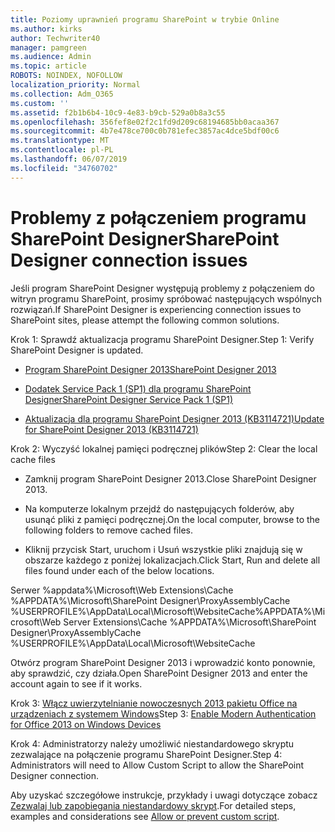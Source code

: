 ```yaml
---
title: Poziomy uprawnień programu SharePoint w trybie Online
ms.author: kirks
author: Techwriter40
manager: pamgreen
ms.audience: Admin
ms.topic: article
ROBOTS: NOINDEX, NOFOLLOW
localization_priority: Normal
ms.collection: Adm_O365
ms.custom: ''
ms.assetid: f2b1b6b4-10c9-4e83-b9cb-529a0b8a3c55
ms.openlocfilehash: 356fef8e02f2c1fd9d209c68194685bb0acaa367
ms.sourcegitcommit: 4b7e478ce700c0b781efec3857ac4dce5bdf00c6
ms.translationtype: MT
ms.contentlocale: pl-PL
ms.lasthandoff: 06/07/2019
ms.locfileid: "34760702"
---
```

# <a name="sharepoint-designer-connection-issues"></a><span data-ttu-id="b0c93-102">Problemy z połączeniem programu SharePoint Designer</span><span class="sxs-lookup"><span data-stu-id="b0c93-102">SharePoint Designer connection issues</span></span> 

<span data-ttu-id="b0c93-103">Jeśli program SharePoint Designer występują problemy z połączeniem do witryn programu SharePoint, prosimy spróbować następujących wspólnych rozwiązań.</span><span class="sxs-lookup"><span data-stu-id="b0c93-103">If SharePoint Designer is experiencing connection issues to SharePoint sites, please attempt the following common solutions.</span></span>

<span data-ttu-id="b0c93-104">Krok 1: Sprawdź aktualizacja programu SharePoint Designer.</span><span class="sxs-lookup"><span data-stu-id="b0c93-104">Step 1: Verify SharePoint Designer is updated.</span></span>

- [<span data-ttu-id="b0c93-105">Program SharePoint Designer 2013</span><span class="sxs-lookup"><span data-stu-id="b0c93-105">SharePoint Designer 2013</span></span>](https://www.microsoft.com/download/details.aspx?id=35491)

- [<span data-ttu-id="b0c93-106">Dodatek Service Pack 1 (SP1) dla programu SharePoint Designer</span><span class="sxs-lookup"><span data-stu-id="b0c93-106">SharePoint Designer Service Pack 1 (SP1)</span></span>](https://support.microsoft.com/help/2817441/description-of-microsoft-sharepoint-designer-2013-service-pack-1-sp1)

- [<span data-ttu-id="b0c93-107">Aktualizacja dla programu SharePoint Designer 2013 (KB3114721)</span><span class="sxs-lookup"><span data-stu-id="b0c93-107">Update for SharePoint Designer 2013 (KB3114721)</span></span>](https://support.microsoft.com/help/3114721/august-2-2016-update-for-sharepoint-designer-2013-kb3114721)

<span data-ttu-id="b0c93-108">Krok 2: Wyczyść lokalnej pamięci podręcznej plików</span><span class="sxs-lookup"><span data-stu-id="b0c93-108">Step 2: Clear the local cache files</span></span>

- <span data-ttu-id="b0c93-109">Zamknij program SharePoint Designer 2013.</span><span class="sxs-lookup"><span data-stu-id="b0c93-109">Close SharePoint Designer 2013.</span></span>

- <span data-ttu-id="b0c93-110">Na komputerze lokalnym przejdź do następujących folderów, aby usunąć pliki z pamięci podręcznej.</span><span class="sxs-lookup"><span data-stu-id="b0c93-110">On the local computer, browse to the following folders to remove cached files.</span></span>

- <span data-ttu-id="b0c93-111">Kliknij przycisk Start, uruchom i Usuń wszystkie pliki znajdują się w obszarze każdego z poniżej lokalizacjach.</span><span class="sxs-lookup"><span data-stu-id="b0c93-111">Click Start, Run and delete all files found under each of the below locations.</span></span>

<span data-ttu-id="b0c93-112">Serwer %appdata%\Microsoft\Web Extensions\Cache %APPDATA%\Microsoft\SharePoint Designer\ProxyAssemblyCache %USERPROFILE%\AppData\Local\Microsoft\WebsiteCache</span><span class="sxs-lookup"><span data-stu-id="b0c93-112">%APPDATA%\Microsoft\Web Server Extensions\Cache %APPDATA%\Microsoft\SharePoint Designer\ProxyAssemblyCache %USERPROFILE%\AppData\Local\Microsoft\WebsiteCache</span></span>

<span data-ttu-id="b0c93-113">Otwórz program SharePoint Designer 2013 i wprowadzić konto ponownie, aby sprawdzić, czy działa.</span><span class="sxs-lookup"><span data-stu-id="b0c93-113">Open SharePoint Designer 2013 and enter the account again to see if it works.</span></span>

<span data-ttu-id="b0c93-114">Krok 3: [Włącz uwierzytelnianie nowoczesnych 2013 pakietu Office na urządzeniach z systemem Windows](https://docs.microsoft.com/office365/admin/security-and-compliance/enable-modern-authentication?redirectSourcePath=/article/Enable-Modern-Authentication-for-Office-2013-on-Windows-devices-7dc1c01a-090f-4971-9677-f1b192d6c910&view=o365-worldwide)</span><span class="sxs-lookup"><span data-stu-id="b0c93-114">Step 3: [Enable Modern Authentication for Office 2013 on Windows Devices](https://docs.microsoft.com/office365/admin/security-and-compliance/enable-modern-authentication?redirectSourcePath=/article/Enable-Modern-Authentication-for-Office-2013-on-Windows-devices-7dc1c01a-090f-4971-9677-f1b192d6c910&view=o365-worldwide)</span></span>

<span data-ttu-id="b0c93-115">Krok 4: Administratorzy należy umożliwić niestandardowego skryptu zezwalające na połączenie programu SharePoint Designer.</span><span class="sxs-lookup"><span data-stu-id="b0c93-115">Step 4: Administrators will need to Allow Custom Script to allow the SharePoint Designer connection.</span></span>

<span data-ttu-id="b0c93-116">Aby uzyskać szczegółowe instrukcje, przykłady i uwagi dotyczące zobacz [Zezwalaj lub zapobiegania niestandardowy skrypt](https://docs.microsoft.com/sharepoint/allow-or-prevent-custom-script).</span><span class="sxs-lookup"><span data-stu-id="b0c93-116">For detailed steps, examples and considerations see [Allow or prevent custom script](https://docs.microsoft.com/sharepoint/allow-or-prevent-custom-script).</span></span>


